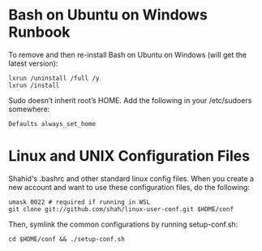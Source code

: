 Bash on Ubuntu on Windows Runbook
=================================

To remove and then re-install Bash on Ubuntu on Windows (will get the latest version):
    
    lxrun /uninstall /full /y
    lxrun /install
   
Sudo doesn’t inherit root’s HOME. Add the following in your /etc/sudoers somewhere:

    Defaults always_set_home

Linux and UNIX Configuration Files
==================================

Shahid's .bashrc and other standard linux config files. When you create a new account
and want to use these configuration files, do the following:

    umask 0022 # required if running in WSL
    git clone git://github.com/shah/linux-user-conf.git $HOME/conf

Then, symlink the common configurations by running setup-conf.sh:

    cd $HOME/conf && ./setup-conf.sh
    
    
